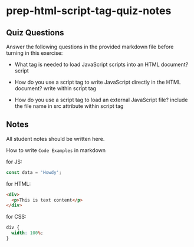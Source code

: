 # prep-html-script-tag-quiz-notes

## Quiz Questions

Answer the following questions in the provided markdown file before turning in this exercise:

- What tag is needed to load JavaScript scripts into an HTML document?
  script

- How do you use a script tag to write JavaScript directly in the HTML document?
  write within script tag
- How do you use a script tag to load an external JavaScript file?
  include the file name in src attribute within script tag

## Notes

All student notes should be written here.

How to write `Code Examples` in markdown

for JS:

```javascript
const data = 'Howdy';
```

for HTML:

```html
<div>
  <p>This is text content</p>
</div>
```

for CSS:

```css
div {
  width: 100%;
}
```
